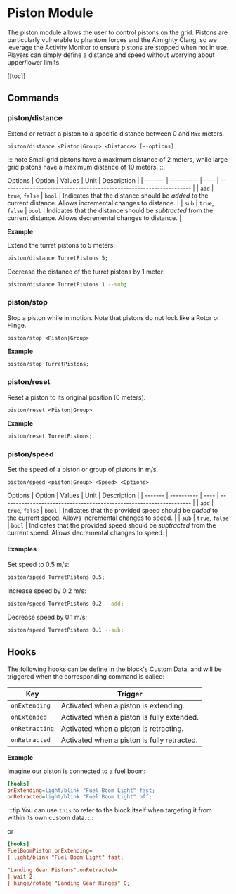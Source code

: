# Piston Module

The piston module allows the user to control pistons on the grid.  Pistons are particularly vulnerable to phantom forces and the Almighty Clang, so we leverage the Activity Monitor to ensure pistons are stopped when not in use. Players can simply define a distance and speed without worrying about upper/lower limits.

[[toc]]

## Commands

### piston/distance
Extend or retract a piston to a specific distance between 0 and `Max` meters.
```
piston/distance <Piston|Group> <Distance> [--options]
```

::: note
Small grid pistons have a maximum distance of 2 meters, while large grid pistons have a maximum distance of 10 meters.
:::

Options
| Option  | Values     | Unit | Description                                                         |
| ------- | ---------- | ---- | ------------------------------------------------------------------- |
| `add` | `true`, `false` | `bool`  | Indicates that the distance should be *added* to the current distance. Allows incremental changes to distance. |
| `sub` | `true`, `false` | `bool`  | Indicates that the distance should be *subtracted* from the current distance. Allows decremental changes to distance. |

**Example**

Extend the turret pistons to 5 meters:
```bash title="Terminal"
piston/distance TurretPistons 5;
```

Decrease the distance of the turret pistons by 1 meter:
```bash title="Terminal"
piston/distance TurretPistons 1 --sub; 
```

### piston/stop
Stop a piston while in motion. Note that pistons do not lock like a Rotor or Hinge.
```
piston/stop <Piston|Group>
```

**Example**
```bash title="Terminal"
piston/stop TurretPistons;
```

### piston/reset
Reset a piston to its original position (0 meters).
```
piston/reset <Piston|Group>
```

**Example**
```bash title="Terminal"
piston/reset TurretPistons;
```

### piston/speed
Set the speed of a piston or group of pistons in m/s.
```
piston/speed <piston|Group> <Speed> <Options>
```

Options
| Option  | Values     | Unit | Description                                                         |
| ------- | ---------- | ---- | ------------------------------------------------------------------- |
| `add` | `true`, `false` | `bool`  | Indicates that the provided speed should be *added* to the current speed. Allows incremental changes to speed. |
| `sub` | `true`, `false` | `bool`  | Indicates that the provided speed should be *subtracted* from the current speed. Allows decremental changes to speed. |

#### Examples
Set speed to 0.5 m/s:

```bash title="Terminal"
piston/speed TurretPistons 0.5;
```

Increase speed by 0.2 m/s:

```bash
piston/speed TurretPistons 0.2 --add;
```

Decrease speed by 0.1 m/s:

```bash
piston/speed TurretPistons 0.1 --sub;
```

## Hooks

The following hooks can be define in the block's Custom Data, and will be triggered when the corresponding command is called:

|Key            | Trigger                               |
|-              |-                                      |
| `onExtending`      | Activated when a piston is extending.    |
| `onExtended`      | Activated when a piston is fully extended.      |
| `onRetracting`     | Activated when a piston is retracting.    |
| `onRetracted`   | Activated when a piston is fully retracted.    |


**Example**

Imagine our piston is connected to a fuel boom:

```ini title="FuelBoomPiston > Custom Data"
[hooks]
onExtending=light/blink "Fuel Boom Light" fast;
onRetracted=light/blink "Fuel Boom Light" off;
```

:::tip
You can use `this` to refer to the block itself when targeting it from within its own custom data.
:::

or
```ini title="Mother > Custom Data"
[hooks]
FuelBoomPiston.onExtending=
| light/blink "Fuel Boom Light" fast;

"Landing Gear Pistons".onRetracted=
| wait 2; 
| hinge/rotate "Landing Gear Hinges" 0;
```

<!--- 

PISTON ACTIONS


Add Top Part
DecreaseChangeIntervalSlider
DecreaseFontSize
DecreaseLowerLimit
DecreaseMaxImpulseAxis
DecreaseMaxImpulseNonAxis
DecreaseSafetyDetach
DecreaseTextPaddingSlider
DecreaseUpperLimit
DecreaseVelocity
DecreaseWeld speed
Extend
Force weld
IncreaseChangeIntervalSlider
IncreaseFontSize
IncreaseLowerLimit
IncreaseMaxImpulseAxis
IncreaseMaxImpulseNonAxis
IncreaseSafetyDetach
IncreaseTextPaddingSlider
IncreaseUpperLimit
IncreaseVelocity
IncreaseWeld speed
OnOff
OnOff_Off
OnOff_On
PreserveAspectRatio
ResetVelocity
Retract
Reverse
SetAndMove
SetVelocity
ShareInertiaTensor
ShowOnHUD
ShowOnHUD_Off
ShowOnHUD_On



--->

<!--- markdown table with columns for subsequent parameters and options --->

<!---
Labels are uneccesary but may be added as the last parameter.


| Action							| Param 1	| Param 2	| Param 3 | Param 4 | Param 5 |
|-----------						|---------	|---------	|---------|---------|---------|
| "Add Top Part"					|			|			|         |         |         |
| DecreaseChangeIntervalSlider		|			|			|         |         |         |
| DecreaseFontSize					|			|			|         |         |         |
| DecreaseLowerLimit				|			|			|         |         |         |
| DecreaseMaxImpulseAxis			|			|			|         |         |         |
| DecreaseMaxImpulseNonAxis			|			|			|         |         |         |
| DecreaseSafetyDetach				|			|			|         |         |         |
| DecreaseTextPaddingSlider			|			|			|         |         |         |
| DecreaseUpperLimit				|			|			|         |         |         |
| DecreaseVelocity					|			|			|         |         |         |
| DecreaseWeld speed				|			|			|         |         |         |
| Extend							|			|			|         |         |         |
| Force weld						|			|			|         |         |         |
| IncreaseChangeIntervalSlider		|			|			|         |         |         |
| IncreaseFontSize					|			|			|         |         |         |
| IncreaseLowerLimit				|			|			|         |         |         |
| IncreaseMaxImpulseAxis			|			|			|         |         |         |
| IncreaseMaxImpulseNonAxis			|			|			|         |         |         |
| IncreaseSafetyDetach				|			|			|         |         |         |
| IncreaseTextPaddingSlider			|			|			|         |         |         |
| IncreaseUpperLimit				|			|			|         |         |         |
| IncreaseVelocity					|			|			|         |         |         |
| IncreaseWeld speed				|			|			|         |         |         |
| OnOff								|			|			|         |         |         |
| OnOff_Off							|			|			|         |         |         |
| OnOff_On							|			|			|         |         |         |
| PreserveAspectRatio				|			|			|         |         |         |
| ResetVelocity						|			|			|         |         |         |
| Retract							|			|			|         |         |         |
| Reverse							|			|			|         |         |         |
| SetAndMove						| distance (+1.2)		| velocity (+/-2.5)	|  Label        |         |         |
| SetVelocity						| velocity (+/-2.5)		|			        |               |         |         |
| ShareInertiaTensor				|			            |			        |               |         |         |
| ShowOnHUD							|			|			|         |         |         |
| ShowOnHUD_Off						|			|			|         |         |         |
| ShowOnHUD_On						|			|			|         |         |         |
--->